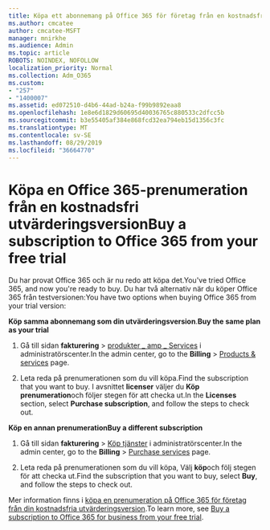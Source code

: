 ```yaml
---
title: Köpa ett abonnemang på Office 365 för företag från en kostnadsfri utvärderingsversion
ms.author: cmcatee
author: cmcatee-MSFT
manager: mnirkhe
ms.audience: Admin
ms.topic: article
ROBOTS: NOINDEX, NOFOLLOW
localization_priority: Normal
ms.collection: Adm_O365
ms.custom:
- "257"
- "1400007"
ms.assetid: ed072510-d4b6-44ad-b24a-f99b9892eaa8
ms.openlocfilehash: 1e8e6d1829d60695d40036765c880533c2dfcc5b
ms.sourcegitcommit: b3e55405af384e868fcd32ea794eb15d1356c3fc
ms.translationtype: MT
ms.contentlocale: sv-SE
ms.lasthandoff: 08/29/2019
ms.locfileid: "36664770"
---
```

# <a name="buy-a-subscription-to-office-365-from-your-free-trial"></a><span data-ttu-id="d5ec6-102">Köpa en Office 365-prenumeration från en kostnadsfri utvärderingsversion</span><span class="sxs-lookup"><span data-stu-id="d5ec6-102">Buy a subscription to Office 365 from your free trial</span></span>

<span data-ttu-id="d5ec6-103">Du har provat Office 365 och är nu redo att köpa det.</span><span class="sxs-lookup"><span data-stu-id="d5ec6-103">You've tried Office 365, and now you're ready to buy.</span></span> <span data-ttu-id="d5ec6-104">Du har två alternativ när du köper Office 365 från testversionen:</span><span class="sxs-lookup"><span data-stu-id="d5ec6-104">You have two options when buying Office 365 from your trial version:</span></span>
  
 <span data-ttu-id="d5ec6-105">**Köp samma abonnemang som din utvärderingsversion**.</span><span class="sxs-lookup"><span data-stu-id="d5ec6-105">**Buy the same plan as your trial**</span></span>
  
1. <span data-ttu-id="d5ec6-106">Gå till sidan **fakturering** \> [produkter _ amp _ Services](https://go.microsoft.com/fwlink/p/?linkid=842054) i administratörscenter.</span><span class="sxs-lookup"><span data-stu-id="d5ec6-106">In the admin center, go to the **Billing** \> [Products & services](https://go.microsoft.com/fwlink/p/?linkid=842054) page.</span></span>

2. <span data-ttu-id="d5ec6-107">Leta reda på prenumerationen som du vill köpa.</span><span class="sxs-lookup"><span data-stu-id="d5ec6-107">Find the subscription that you want to buy.</span></span> <span data-ttu-id="d5ec6-108">I avsnittet **licenser** väljer du **Köp prenumeration**och följer stegen för att checka ut.</span><span class="sxs-lookup"><span data-stu-id="d5ec6-108">In the **Licenses** section, select **Purchase subscription**, and follow the steps to check out.</span></span>

<span data-ttu-id="d5ec6-109">**Köp en annan prenumeration**</span><span class="sxs-lookup"><span data-stu-id="d5ec6-109">**Buy a different subscription**</span></span>
  
1. <span data-ttu-id="d5ec6-110">Gå till sidan **fakturering** \> [Köp tjänster](https://go.microsoft.com/fwlink/p/?linkid=868433) i administratörscenter.</span><span class="sxs-lookup"><span data-stu-id="d5ec6-110">In the admin center, go to the **Billing** \> [Purchase services](https://go.microsoft.com/fwlink/p/?linkid=868433) page.</span></span>

3. <span data-ttu-id="d5ec6-111">Leta reda på prenumerationen som du vill köpa, Välj **köp**och följ stegen för att checka ut.</span><span class="sxs-lookup"><span data-stu-id="d5ec6-111">Find the subscription that you want to buy, select **Buy**, and follow the steps to check out.</span></span>

<span data-ttu-id="d5ec6-112">Mer information finns i [köpa en prenumeration på Office 365 för företag från din kostnadsfria utvärderingsversion](https://docs.microsoft.com/office365/admin/subscriptions-and-billing/buy-a-subscription-from-your-free-trial).</span><span class="sxs-lookup"><span data-stu-id="d5ec6-112">To learn more, see [Buy a subscription to Office 365 for business from your free trial](https://docs.microsoft.com/office365/admin/subscriptions-and-billing/buy-a-subscription-from-your-free-trial).</span></span>